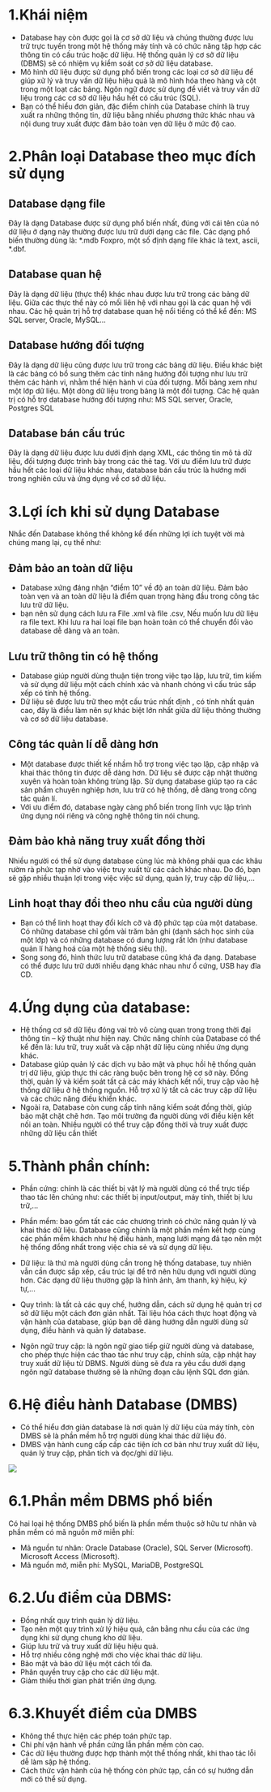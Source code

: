 # 1.Khái niệm
- Database hay còn được gọi là cơ sở dữ liệu và chúng thường được lưu trữ trực tuyến trong một hệ thống máy tính và có chức năng tập hợp các thông tin có cấu trúc hoặc dữ liệu. Hệ thống quản lý cơ sở dữ liệu (DBMS) sẽ có nhiệm vụ kiểm soát cơ sở dữ liệu database.
- Mô hình dữ liệu được sử dụng phổ biến trong các loại cơ sở dữ liệu để giúp xử lý và truy vấn dữ liệu hiệu quả là mô hình hóa theo hàng và cột trong một loạt các bảng. Ngôn ngữ được sử dụng để viết và truy vấn dữ liệu trong các cơ sở dữ liệu hầu hết có cấu trúc (SQL).
- Bạn có thể hiểu đơn giản, đặc điểm chính của Database chính là truy xuất ra những thông tin, dữ liệu bằng nhiều phương thức khác nhau và nội dung truy xuất được đảm bảo toàn vẹn dữ liệu ở mức độ cao.
# 2.Phân loại Database theo mục đích sử dụng
  ## Database dạng file
   Đây là dạng Database được sử dụng phổ biến nhất, đúng với cái tên của nó dữ liệu ở dạng này thường được lưu trữ dưới dạng các file. Các dạng phổ biến thường dùng là: *.mdb Foxpro, một số định dạng file khác là text, ascii, *.dbf.
  ## Database quan hệ
   Đây là dạng dữ liệu (thực thể) khác nhau được lưu trữ trong các bảng dữ liệu.  Giữa các thực thể này có mối liên hệ với nhau gọi là các quan hệ với nhau. Các hệ quản trị hỗ trợ database quan hệ nổi tiếng có thể kể đến: MS SQL server, Oracle, MySQL…
  ## Database hướng đối tượng
   Đây là dạng dữ liệu cũng được lưu trữ trong các bảng dữ liệu. Điều khác biệt là  các bảng có bổ sung thêm các tính năng hướng đối tượng như lưu trữ thêm các hành vi, nhằm thể hiện hành vi của đối tượng. Mỗi bảng xem như một lớp dữ liệu. Một dòng dữ liệu trong bảng là một đối tượng. Các hệ quản trị có hỗ trợ database hướng đối tượng như: MS SQL server, Oracle, Postgres SQL
  ## Database bán cấu trúc
  Đây là dạng dữ liệu được lưu dưới định dạng XML, các thông tin mô tả dữ liệu, đối tượng được trình bày trong các thẻ tag. Với ưu điểm lưu trữ được hầu hết các loại dữ liệu khác nhau, database bán cấu trúc là hướng mới trong nghiên cứu và ứng dụng về cơ sở dữ liệu.
# 3.Lợi ích khi sử dụng Database
Nhắc đến Database không thể không kể đến những lợi ích tuyệt vời mà chúng mang lại, cụ thể như:
## Đảm bảo an toàn dữ liệu
- Database xứng đáng nhận “điểm 10” về độ an toàn dữ liệu. Đảm bảo toàn vẹn và an toàn dữ liệu là điểm quan trọng hàng đầu trong công tác lưu trữ dữ liệu.
- bạn nên sử dụng cách lưu ra File .xml và file .csv, Nếu muốn lưu dữ liệu ra file text. Khi lưu ra hai loại file bạn hoàn toàn có thể chuyển đổi vào database dễ dàng và an toàn.
## Lưu trữ thông tin có hệ thống
- Database giúp người dùng thuận tiện trong việc tạo lập, lưu trữ, tìm kiếm và sử dụng dữ liệu một cách chính xác và nhanh chóng vì cấu trúc sắp xếp có tính hệ thống.
- Dữ liệu  sẽ được lưu trữ theo một cấu trúc nhất định , có tính nhất quán cao, đây là điều làm nên sự khác biệt lớn nhất giữa dữ liệu thông thường và cơ sở dữ liệu database.
## Công tác quản lí dễ dàng hơn
- Một database được thiết kế nhầm hỗ trợ trong việc tạo lập, cập nhập và khai thác thông tin được dễ dàng hơn. Dữ liệu sẽ được cập nhật thường xuyên và hoàn toàn không trùng lặp. Sử dụng database giúp tạo ra các sản phẩm chuyên nghiệp hơn, lưu trữ có hệ thống, dễ dàng trong công tác quản lí.
- Với ưu điểm đó, database ngày càng phổ biến trong lĩnh vực lập trình ứng dụng nói riêng và công nghệ thông tin nói chung.
## Đảm bảo khả năng truy xuất đồng thời
   Nhiều người có thể sử dụng database cùng lúc mà không phải qua các khâu rườm rà phức tạp nhờ vào việc truy xuất từ các cách khác nhau.  Do đó, bạn sẽ gặp nhiều thuận lợi trong việc  việc  sử dụng, quản lý, truy cập dữ liệu,…

## Linh hoạt thay đổi theo nhu cầu của người dùng
- Bạn có thể linh hoạt thay đổi kích cỡ và độ phức tạp của một database.  Có những database chỉ gồm vài trăm bản ghi (danh sách học sinh của một lớp) và có những database có dung lượng rất lớn (như database quản lí hàng hoá của một hệ thống siêu thị).
- Song song đó, hình thức lưu trữ database  cũng khá đa dạng. Database có thể được lưu trữ dưới nhiều dạng khác nhau như ổ cứng, USB hay đĩa CD.
# 4.Ứng dụng của database:
- Hệ thống cơ sở dữ liệu đóng vai trò vô cùng quan trong trong thời đại thông tin – kỹ thuật như hiện nay. Chức năng chính của Database có thể kể đến là: lưu trữ, truy xuất và cập nhật dữ liệu cùng nhiều ứng dụng khác.
- Database giúp quản lý các dịch vụ bảo mật và phục hồi hệ thống quản trị dữ liệu, giúp thực thi các ràng buộc bên trong hệ cơ sở này. Đồng thời, quản lý và kiểm soát tất cả các máy khách kết nối, truy cập vào hệ thống dữ liệu ở hệ thống nguồn. Hỗ trợ xử lý tất cả các truy cập dữ liệu và các chức năng điều khiển khác.
- Ngoài ra, Database còn cung cấp tính năng kiểm soát đồng thời, giúp bảo mật chặt chẽ hơn. Tạo môi trường đa người dùng với điều kiện kết nối an toàn. Nhiều người có thể truy cập đồng thời và truy xuất được những dữ liệu cần thiết

# 5.Thành phần chính:

- Phần cứng: chính là các thiết bị vật lý mà người dùng có thể trực tiếp thao tác lên chúng như: các thiết bị input/output, máy tính, thiết bị lưu trữ,...

- Phần mềm: bao gồm tất các các chương trình có chức năng quản lý và khai thác dữ liệu. Database cũng chính là một phần mềm kết hợp cùng các phần mềm khách như hệ điều hành, mạng lưới mạng đã tạo nên một hệ thống đồng nhất trong việc chia sẻ và sử dụng dữ liệu.

- Dữ liệu: là thứ mà người dùng cần trong hệ thống database, tuy nhiên vẫn cần được sắp xếp, cấu trúc lại để trở nên hữu dụng với người dùng hơn. Các dạng dữ liệu thường gặp là hình ảnh, âm thanh, ký hiệu, ký tự,...

- Quy trình: là tất cả các quy chế, hướng dẫn, cách sử dụng hệ quản trị cơ sở dữ liệu một cách đơn giản nhất. Tài liệu hóa cách thực hoạt động và vận hành của database, giúp bạn dễ dàng hướng dẫn người dùng sử dụng, điều hành và quản lý database.

- Ngôn ngữ truy cập: là ngôn ngữ giao tiếp giữ người dùng và database, cho phép thực hiện các thao tác như truy cập, chỉnh sửa, cập nhật hay truy xuất dữ liệu từ DBMS. Người dùng sẽ đưa ra yêu cầu dưới dạng ngôn ngữ database thường sẽ là những đoạn câu lệnh SQL đơn giản.

# 6.Hệ điều hành Database (DMBS)
- Có thể hiểu đơn giản database là nơi quản lý dữ liệu của máy tính, còn DMBS sẽ là phần mềm hỗ trợ người dùng khai thác dữ liệu đó.
- DMBS vận hành cung cấp cấp các tiện ích cơ bản như truy xuất dữ liệu, quản lý truy cập, phân tích và đọc/ghi dữ liệu.

<img src="https://miro.medium.com/max/597/1*B5MJXcc4yoRiMsmkarJ7xw.png">

# 6.1.Phần mềm DBMS phổ biến
Có hai loại hệ thống DMBS phổ biến là phần mềm thuộc sở hữu tư nhân và phần mềm có mã nguồn mở miễn phí:

  - Mã nguồn tư nhân: Oracle Database (Oracle), SQL Server (Microsoft). Microsoft Access (Microsoft).
  - Mã nguồn mở, miễn phí: MySQL, MariaDB, PostgreSQL
# 6.2.Ưu điểm của DBMS:
- Đồng nhất quy trình quản lý dữ liệu.
- Tạo nên một quy trình xử lý hiệu quả, cân bằng nhu cầu của các ứng dụng khi sử dụng chung kho dữ liệu.
- Giúp lưu trữ và truy xuất dữ liệu hiệu quả.
- Hỗ trợ nhiều công nghệ mới cho việc khai thác dữ liệu.
- Bảo mật và bảo dữ liệu một cách tối đa.
- Phân quyền truy cập cho các dữ liệu mật.
- Giảm thiểu thời gian phát triển ứng dụng.
# 6.3.Khuyết điểm của DMBS
- Không thể thực hiện các phép toán phức tạp.
- Chi phí vận hành về phần cứng lẫn phần mềm còn cao.
- Các dữ liệu thường được hợp thành một thể thống nhất, khi thao tác lỗi dễ làm sập hệ thống.
- Cách thức vận hành của hệ thống còn phức tạp, cần có sự hướng dẫn mới có thể sử dụng.














